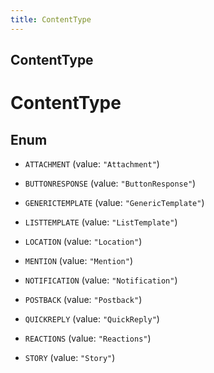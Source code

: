 ```yaml
---
title: ContentType
---
```

## ContentType


# ContentType

## Enum


* `ATTACHMENT` (value: `"Attachment"`)

* `BUTTONRESPONSE` (value: `"ButtonResponse"`)

* `GENERICTEMPLATE` (value: `"GenericTemplate"`)

* `LISTTEMPLATE` (value: `"ListTemplate"`)

* `LOCATION` (value: `"Location"`)

* `MENTION` (value: `"Mention"`)

* `NOTIFICATION` (value: `"Notification"`)

* `POSTBACK` (value: `"Postback"`)

* `QUICKREPLY` (value: `"QuickReply"`)

* `REACTIONS` (value: `"Reactions"`)

* `STORY` (value: `"Story"`)




